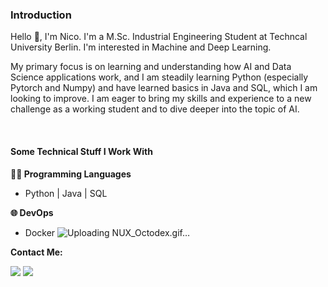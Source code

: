 ### Introduction

Hello 👋, I'm Nico. I'm a M.Sc. Industrial Engineering Student at Techncal University Berlin. I'm interested in Machine and Deep Learning.

My primary focus is on learning and understanding how AI and Data Science applications work, and I am steadily learning Python (especially Pytorch and Numpy) and have learned basics in Java and SQL, which I am looking to improve. I am eager to bring my skills and experience to a new challenge as a working student and to dive deeper into the topic of AI.

<br>

#### Some Technical Stuff I Work With

**👨‍💻 Programming Languages**

* Python | Java | SQL

**🌐 DevOps**

*  Docker 
![Uploading NUX_Octodex.gif…]()


**Contact Me:**

<a href="mailto:tananow.nico@gmx.de"><img src="https://img.shields.io/badge/Gmail-D14836?style=for-the-badge&logo=gmail&logoColor=white"/></a>
<a href="www.linkedin.com/in/nico-tananow"><img src="https://img.shields.io/badge/LinkedIn-0077B5?style=for-the-badge&logo=linkedin&logoColor=white"></img></a>
